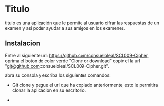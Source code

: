 # Titulo 

titulo es una aplicación que le permite al usuario cifrar las respuestas de un examen y asi poder ayudar a sus amigos en los examenes.

## Instalacion

Entre al siguiente url:  https://github.com/consueloleal/SCL009-Cipher, oprima el boton de color verde "Clone or download" copie el la url "git@github.com:consueloleal/SCL009-Cipher.git".

abra su consola y escriba los siguientes comandos:

- Git clone y pegue el url que ha copiado anteriormente, esto le permitira clonar la aplicacion en su escritorio.

-
 